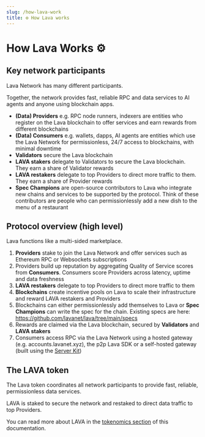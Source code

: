 ```yaml
---
slug: /how-lava-work
title: ⚙️ How Lava works
---
```


# **How Lava Works ⚙️**

## **Key network participants**

Lava Network has many different participants. 

Together, the network provides fast, reliable RPC and data services to AI agents and anyone using blockchain apps. 

- **(Data) Providers** e.g. RPC node runners, indexers are entities who register on the Lava blockchain to offer services and earn rewards from different blockchains
- **(Data) Consumers** e.g. wallets, dapps, AI agents are entities which use the Lava Network for permissionless, 24/7 access to blockchains, with minimal downtime
- **Validators** secure the Lava blockchain 
- **LAVA stakers** delegate to Validators to secure the Lava blockchain. They earn a share of Validator rewards
- **LAVA restakers** delegate to top Providers to direct more traffic to them. They earn a share of Provider rewards
- **Spec Champions** are open-source contributors to Lava who integrate new chains and services to be supported by the protocol. Think of these contributors are people who can permissionlessly add a new dish to the menu of a restaurant

## **Protocol overview (high level)**

Lava functions like a multi-sided marketplace. 
1. **Providers** stake to join the Lava Network and offer services such as Ethereum RPC or Websockets subscriptions 
2. Providers build up reputation by aggregating Quality of Service scores from **Consumers**. Consumers score Providers across latency, uptime and data freshness
3. **LAVA restakers** delegate to top Providers to direct more traffic to them
4. **Blockchains** create incentive pools on Lava to scale their infrastructure and reward LAVA restakers and Providers
5. Blockchains can either permissionlessly add themselves to Lava or **Spec Champions** can write the spec for the chain. Existing specs are here: https://github.com/lavanet/lava/tree/main/specs
6. Rewards are claimed via the Lava blockchain, secured by **Validators** and **LAVA stakers**
7. Consumers access RPC via the Lava Network using a hosted gateway (e.g. accounts.lavanet.xyz), the p2p Lava SDK or a self-hosted gateway (built using the [Server Kit](https://docs.lavanet.xyz/access-server-kit))

## **The LAVA token**

The Lava token coordinates all network participants to provide fast, reliable, permissionless data services. 

LAVA is staked to secure the network and restaked to direct data traffic to top Providers.

You can read more about LAVA in the [tokenomics section](http://docs.lavanet.xyz/token) of this documentation. 